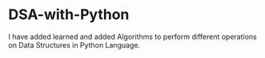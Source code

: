 # DSA-with-Python
I have added learned and added Algorithms to perform different operations on Data Structures in Python Language.
